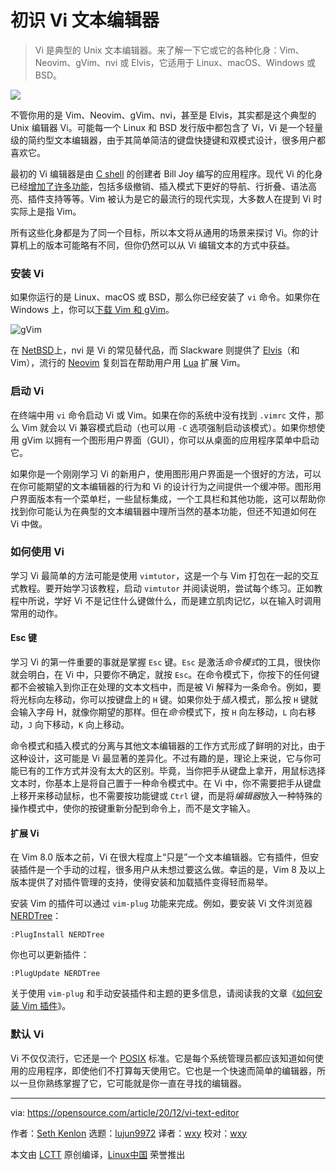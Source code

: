 [#]: collector: (lujun9972)
[#]: translator: (wxy)
[#]: reviewer: (wxy)
[#]: publisher: (wxy)
[#]: url: (https://linux.cn/article-12947-1.html)
[#]: subject: (Get the most out of the Vi text editor)
[#]: via: (https://opensource.com/article/20/12/vi-text-editor)
[#]: author: (Seth Kenlon https://opensource.com/users/seth)

初识 Vi 文本编辑器
======

> Vi 是典型的 Unix 文本编辑器。来了解一下它或它的各种化身：Vim、Neovim、gVim、nvi 或 Elvis，它适用于 Linux、macOS、Windows 或 BSD。

![](https://img.linux.net.cn/data/attachment/album/202012/23/222122wc8resp5zpo2yrcm.jpg)

不管你用的是 Vim、Neovim、gVim、nvi，甚至是 Elvis，其实都是这个典型的 Unix 编辑器 Vi。可能每一个 Linux 和 BSD 发行版中都包含了 Vi，Vi 是一个轻量级的简约型文本编辑器，由于其简单简洁的键盘快捷键和双模式设计，很多用户都喜欢它。

最初的 Vi 编辑器是由 [C shell][2] 的创建者 Bill Joy 编写的应用程序。现代 Vi 的化身已经[增加了许多功能][3]，包括多级撤销、插入模式下更好的导航、行折叠、语法高亮、插件支持等等。Vim 被认为是它的最流行的现代实现，大多数人在提到 Vi 时实际上是指 Vim。

所有这些化身都是为了同一个目标，所以本文将从通用的场景来探讨 Vi。你的计算机上的版本可能略有不同，但你仍然可以从 Vi 编辑文本的方式中获益。

### 安装 Vi

如果你运行的是 Linux、macOS 或 BSD，那么你已经安装了 `vi` 命令。如果你在 Windows 上，你可以[下载 Vim 和 gVim][4]。

![gVim][5]

在 [NetBSD][7]上，nvi 是 Vi 的常见替代品，而 Slackware 则提供了 [Elvis][8]（和 Vim），流行的 [Neovim][9] 复刻旨在帮助用户用 [Lua][10] 扩展 Vim。

### 启动 Vi

在终端中用 `vi` 命令启动 Vi 或 Vim。如果在你的系统中没有找到 `.vimrc` 文件，那么 Vim 就会以 Vi 兼容模式启动（也可以用 `-C` 选项强制启动该模式）。如果你想使用 gVim 以拥有一个图形用户界面（GUI），你可以从桌面的应用程序菜单中启动它。

如果你是一个刚刚学习 Vi 的新用户，使用图形用户界面是一个很好的方法，可以在你可能期望的文本编辑器的行为和 Vi 的设计行为之间提供一个缓冲带。图形用户界面版本有一个菜单栏，一些鼠标集成，一个工具栏和其他功能，这可以帮助你找到你可能认为在典型的文本编辑器中理所当然的基本功能，但还不知道如何在 Vi 中做。

### 如何使用 Vi

学习 Vi 最简单的方法可能是使用 `vimtutor`，这是一个与 Vim 打包在一起的交互式教程。要开始学习该教程，启动 `vimtutor` 并阅读说明，尝试每个练习。正如教程中所说，学好 Vi 不是记住什么键做什么，而是建立肌肉记忆，以在输入时调用常用的动作。

#### Esc 键

学习 Vi 的第一件重要的事就是掌握 `Esc` 键。`Esc` 是激活*命令模式*的工具，很快你就会明白，在 Vi 中，只要你不确定，就按 `Esc`。在命令模式下，你按下的任何键都不会被输入到你正在处理的文本文档中，而是被 Vi 解释为一条命令。例如，要将光标向左移动，你可以按键盘上的 `H` 键。如果你处于*插入*模式，那么按 `H` 键就会输入字母 H，就像你期望的那样。但在*命令*模式下，按 `H` 向左移动，`L` 向右移动，`J` 向下移动，`K` 向上移动。

命令模式和插入模式的分离与其他文本编辑器的工作方式形成了鲜明的对比，由于这种设计，这可能是 Vi 最显著的差异化。不过有趣的是，理论上来说，它与你可能已有的工作方式并没有太大的区别。毕竟，当你把手从键盘上拿开，用鼠标选择文本时，你基本上是将自己置于一种命令模式中。在 Vi 中，你不需要把手从键盘上移开来移动鼠标，也不需要按功能键或 `Ctrl` 键，而是将*编辑器*放入一种特殊的操作模式中，使你的按键重新分配到命令上，而不是文字输入。

#### 扩展 Vi

在 Vim 8.0 版本之前，Vi 在很大程度上“只是”一个文本编辑器。它有插件，但安装插件是一个手动的过程，很多用户从未想过要这么做。幸运的是，Vim 8 及以上版本提供了对插件管理的支持，使得安装和加载插件变得轻而易举。

安装 Vim 的插件可以通过 `vim-plug` 功能来完成。例如，要安装 Vi 文件浏览器 [NERDTree][11]：

```
:PlugInstall NERDTree
```

你也可以更新插件：

```
:PlugUpdate NERDTree
```

关于使用 `vim-plug` 和手动安装插件和主题的更多信息，请阅读我的文章《[如何安装 Vim 插件][12]》。

### 默认 Vi 

Vi 不仅仅流行，它还是一个 [POSIX][13] 标准。它是每个系统管理员都应该知道如何使用的应用程序，即使他们不打算每天使用它。它也是一个快速而简单的编辑器，所以一旦你熟练掌握了它，它可能就是你一直在寻找的编辑器。

--------------------------------------------------------------------------------

via: https://opensource.com/article/20/12/vi-text-editor

作者：[Seth Kenlon][a]
选题：[lujun9972][b]
译者：[wxy](https://github.com/wxy)
校对：[wxy](https://github.com/wxy)

本文由 [LCTT](https://github.com/LCTT/TranslateProject) 原创编译，[Linux中国](https://linux.cn/) 荣誉推出

[a]: https://opensource.com/users/seth
[b]: https://github.com/lujun9972
[1]: https://opensource.com/sites/default/files/styles/image-full-size/public/lead-images/lenovo-thinkpad-laptop-concentration-focus-windows-office.png?itok=-8E2ihcF (Woman using laptop concentrating)
[2]: https://opensource.com/article/20/8/tcsh
[3]: https://vimhelp.org/vi_diff.txt.html#vi-differences
[4]: https://www.vim.org/download.php
[5]: https://opensource.com/sites/default/files/uploads/gvim.jpg (gVim)
[6]: https://creativecommons.org/licenses/by-sa/4.0/
[7]: https://opensource.com/article/19/3/netbsd-raspberry-pi
[8]: https://github.com/mbert/elvis
[9]: http://neovim.io
[10]: https://opensource.com/article/20/2/lua-cheat-sheet
[11]: https://www.vim.org/scripts/script.php?script_id=1658
[12]: https://opensource.com/article/20/2/how-install-vim-plugins
[13]: https://opensource.com/article/19/7/what-posix-richard-stallman-explains
